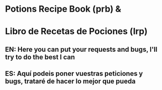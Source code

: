 # Potions Recipe Book (prb) & 
# Libro de Recetas de Pociones (lrp)

## EN: Here you can put your requests and bugs, I'll try to do the best I can
## ES: Aquí podeis poner vuestras peticiones y bugs, trataré de hacer lo mejor que pueda
